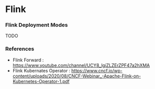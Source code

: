 # Flink

### Flink Deployment Modes
TODO

### References


* Flink Forward : https://www.youtube.com/channel/UCY8_lgiZLZErZPF47a2hXMA
* Flink Kubernates Operator : https://www.cncf.io/wp-content/uploads/2020/08/CNCF-Webinar_-Apache-Flink-on-Kubernetes-Operator-1.pdf
